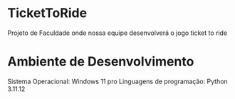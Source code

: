 # TicketToRide
 Projeto de Faculdade onde nossa equipe desenvolverá o jogo ticket to ride

# Ambiente de Desenvolvimento
 Sistema Operacional: Windows 11 pro
 Linguagens de programação: Python 3.11.12

